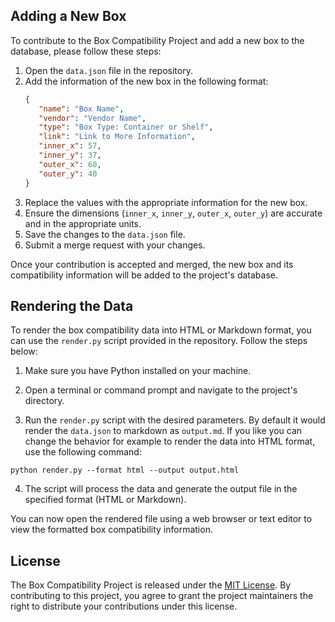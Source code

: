 
## Adding a New Box

To contribute to the Box Compatibility Project and add a new box to the database, please follow these steps:

1. Open the `data.json` file in the repository.
2. Add the information of the new box in the following format:
   ```json
   {
      "name": "Box Name",
      "vendor": "Vendor Name",
      "type": "Box Type: Container or Shelf",
      "link": "Link to More Information",
      "inner_x": 57,
      "inner_y": 37,
      "outer_x": 60,
      "outer_y": 40
   }

3. Replace the values with the appropriate information for the new box.
4. Ensure the dimensions (`inner_x`, `inner_y`, `outer_x`, `outer_y`) are accurate and in the appropriate units.
5. Save the changes to the `data.json` file.
6. Submit a merge request with your changes.

Once your contribution is accepted and merged, the new box and its compatibility information will be added to the project's database.

## Rendering the Data

To render the box compatibility data into HTML or Markdown format, you can use the `render.py` script provided in the repository. Follow the steps below:

1. Make sure you have Python installed on your machine.

2. Open a terminal or command prompt and navigate to the project's directory.

3. Run the `render.py` script with the desired parameters. By default it would render the `data.json` to markdown as `output.md`. If you like you can change the behavior for example to render the data into HTML format, use the following command:

```python render.py --format html --output output.html```


4. The script will process the data and generate the output file in the specified format (HTML or Markdown).

You can now open the rendered file using a web browser or text editor to view the formatted box compatibility information.

## License

The Box Compatibility Project is released under the [MIT License](LICENSE.md). By contributing to this project, you agree to grant the project maintainers the right to distribute your contributions under this license.

